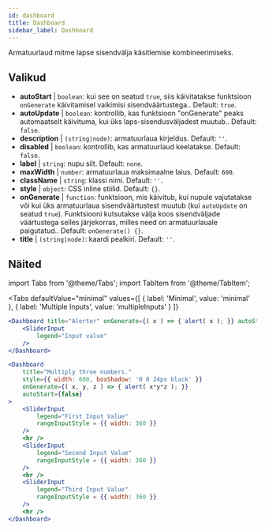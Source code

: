 ```yaml
--- 
id: dashboard 
title: Dashboard
sidebar_label: Dashboard 
---
```


Armatuurlaud mitme lapse sisendvälja käsitlemise kombineerimiseks.

## Valikud

* __autoStart__ | `boolean`: kui see on seatud `true`, siis käivitatakse funktsioon `onGenerate` käivitamisel vaikimisi sisendväärtustega.. Default: `true`.
* __autoUpdate__ | `boolean`: kontrollib, kas funktsioon "onGenerate" peaks automaatselt käivituma, kui üks laps-sisendusväljadest muutub.. Default: `false`.
* __description__ | `(string|node)`: armatuurlaua kirjeldus. Default: `''`.
* __disabled__ | `boolean`: kontrollib, kas armatuurlaud keelatakse. Default: `false`.
* __label__ | `string`: nupu silt. Default: `none`.
* __maxWidth__ | `number`: armatuurlaua maksimaalne laius. Default: `600`.
* __className__ | `string`: klassi nimi. Default: `''`.
* __style__ | `object`: CSS inline stiilid. Default: `{}`.
* __onGenerate__ | `function`: funktsioon, mis käivitub, kui nupule vajutatakse või kui üks armatuurlaua sisendväärtustest muutub (kui `autoUpdate` on seatud `true`). Funktsiooni kutsutakse välja koos sisendväljade väärtustega selles järjekorras, milles need on armatuurlauale paigutatud.. Default: `onGenerate() {}`.
* __title__ | `(string|node)`: kaardi pealkiri. Default: `''`.


## Näited

import Tabs from '@theme/Tabs';
import TabItem from '@theme/TabItem';

<Tabs
    defaultValue="minimal"
    values={[
        { label: 'Minimal', value: 'minimal' },
        { label: 'Multiple Inputs', value: 'multipleInputs' }
    ]}
>

<TabItem value="minimal"> 

```jsx live
<Dashboard title="Alerter" onGenerate={( x ) => { alert( x ); }} autoStart={false} >
    <SliderInput
        legend="Input value"
    />
</Dashboard>
```

</TabItem>

<TabItem value="multipleInputs" > 

```jsx live
<Dashboard 
    title="Multiply three numbers."
    style={{ width: 600, boxShadow: '0 0 24px black' }}
    onGenerate={( x, y, z ) => { alert( x*y*z ); }} 
    autoStart={false} 
>
    <SliderInput
        legend="First Input Value"
        rangeInputStyle = {{ width: 360 }}
    />
    <hr />
    <SliderInput
        legend="Second Input Value"
        rangeInputStyle = {{ width: 360 }}
    />
    <hr />
    <SliderInput
        legend="Third Input Value"
        rangeInputStyle = {{ width: 360 }}
    />
    <hr />
</Dashboard>
```

</TabItem>

</Tabs>
